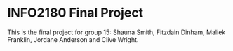 # INFO2180 Final Project

This is the final project for group 15: Shauna Smith, Fitzdain Dinham, Maliek Franklin, Jordane Anderson and Clive Wright.